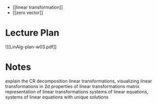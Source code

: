 
- [[linear transformation]]
- [[zero vector]]


# Lecture Plan

![[LinAlg-plan-w03.pdf]]



# Notes

explain the CR decomposition
linear transformations, visualizing linear transformations in 2d
properties of linear transformations
matrix representation of linear transformations
systems of linear equations, systems of linear equations with unique solutions